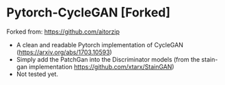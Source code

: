 # Pytorch-CycleGAN [Forked]
Forked from: https://github.com/aitorzip
* A clean and readable Pytorch implementation of CycleGAN (https://arxiv.org/abs/1703.10593)
* Simply add the PatchGan into the Discriminator models (from the stain-gan implementation https://github.com/xtarx/StainGAN)
* Not tested yet.
